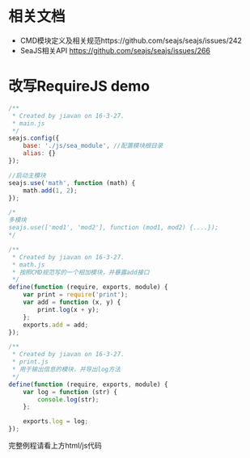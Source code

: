 # 相关文档
- CMD模块定义及相关规范https://github.com/seajs/seajs/issues/242
- SeaJS相关API https://github.com/seajs/seajs/issues/266

# 改写RequireJS demo
```javascript
/**
 * Created by jiavan on 16-3-27.
 * main.js
 */
seajs.config({
    base: './js/sea_module', //配置模块根目录
    alias: {}
});

//启动主模块
seajs.use('math', function (math) {
    math.add(1, 2);
});

/*
多模块
seajs.use(['mod1', 'mod2'], function (mod1, mod2) {....});
*/
```

```javascript
/**
 * Created by jiavan on 16-3-27.
 * math.js 
 * 按照CMD规范写的一个相加模块，并暴露add接口
 */
define(function (require, exports, module) {
    var print = require('print');
    var add = function (x, y) {
        print.log(x + y);
    };
    exports.add = add;
});
```

```javascript
/**
 * Created by jiavan on 16-3-27.
 * print.js
 * 用于输出信息的模块，并导出log方法
 */
define(function (require, exports, module) {
    var log = function (str) {
        console.log(str);
    };

    exports.log = log;
});
```

完整例程请看上方html/js代码
